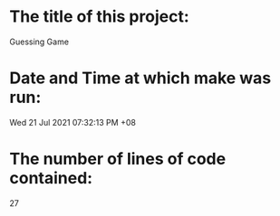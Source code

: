 # The title of this project:
Guessing Game
# Date and Time at which make was run:
Wed 21 Jul 2021 07:32:13 PM +08
# The number of lines of code contained:
27
